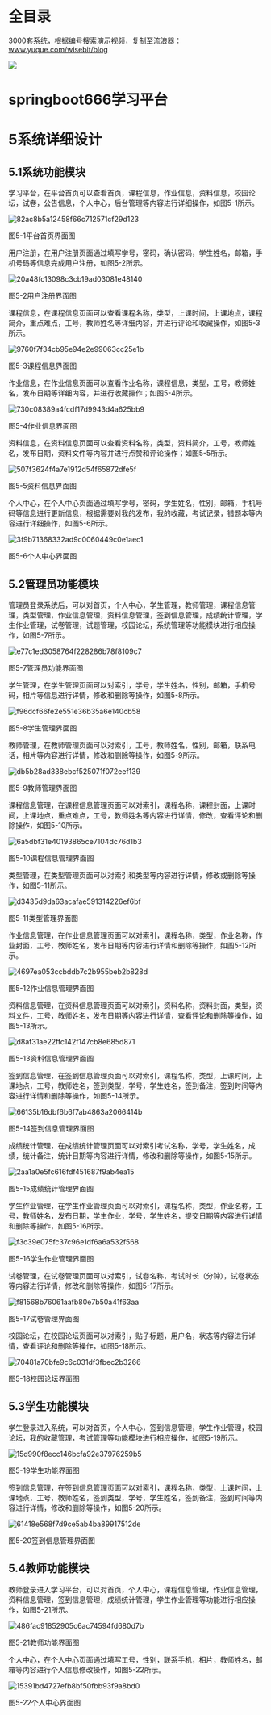 # 全目录

3000套系统，根据编号搜索演示视频，复制至流浪器：www.yuque.com/wisebit/blog


![](https://bitwise.oss-cn-heyuan.aliyuncs.com/2024/11/06/qq_wechat.png)
# springboot666学习平台
# 5系统详细设计
## 5.1系统功能模块
学习平台，在平台首页可以查看首页，课程信息，作业信息，资料信息，校园论坛，试卷，公告信息，个人中心，后台管理等内容进行详细操作，如图5-1所示。

![82ac8b5a12458f66c712571cf29d123](/md/blog.013.jpeg)

图5-1平台首页界面图

用户注册，在用户注册页面通过填写学号，密码，确认密码，学生姓名，邮箱，手机号码等信息完成用户注册，如图5-2所示。

![20a48fc13098c3cb19ad03081e48140](/md/blog.013.jpeg)

图5-2用户注册界面图

课程信息，在课程信息页面可以查看课程名称，类型，上课时间，上课地点，课程简介，重点难点，工号，教师姓名等详细内容，并进行评论和收藏操作，如图5-3所示。

![9760f7f34cb95e94e2e99063cc25e1b](/md/blog.013.jpeg)

图5-3课程信息界面图

作业信息，在作业信息页面可以查看作业名称，课程信息，类型，工号，教师姓名，发布日期等详细内容，并进行收藏操作；如图5-4所示。

![730c08389a4fcdf17d9943d4a625bb9](/md/blog.013.jpeg)

图5-4作业信息界面图

资料信息，在资料信息页面可以查看资料名称，类型，资料简介，工号，教师姓名，发布日期，资料文件等内容并进行点赞和评论操作；如图5-5所示。

![507f3624f4a7e1912d54f65872dfe5f](/md/blog.013.jpeg)

图5-5资料信息界面图

个人中心，在个人中心页面通过填写学号，密码，学生姓名，性别，邮箱，手机号码等信息进行更新信息，根据需要对我的发布，我的收藏，考试记录，错题本等内容进行详细操作，如图5-6所示。

![3f9b71368332ad9c0060449c0e1aec1](/md/blog.013.jpeg)

图5-6个人中心界面图

## 5.2管理员功能模块
管理员登录系统后，可以对首页，个人中心，学生管理，教师管理，课程信息管理，类型管理，作业信息管理，资料信息管理，签到信息管理，成绩统计管理，学生作业管理，试卷管理，试题管理，校园论坛，系统管理等功能模块进行相应操作，如图5-7所示。

![e77c1ed3058764f228286b78f8109c7](/md/blog.013.jpeg)

图5-7管理员功能界面图

学生管理，在学生管理页面可以对索引，学号，学生姓名，性别，邮箱，手机号码，相片等信息进行详情，修改和删除等操作，如图5-8所示。

![f96dcf66fe2e551e36b35a6e140cb58](/md/blog.013.jpeg)

图5-8学生管理界面图

教师管理，在教师管理页面可以对索引，工号，教师姓名，性别，邮箱，联系电话，相片等内容进行详情，修改和删除等操作，如图5-9所示。

![db5b28ad338ebcf525071f072eef139](/md/blog.013.jpeg)

图5-9教师管理界面图

课程信息管理，在课程信息管理页面可以对索引，课程名称，课程封面，上课时间，上课地点，重点难点，工号，教师姓名等内容进行详情，修改，查看评论和删除操作，如图5-10所示。

![6a5dbf31e40193865ce7104dc76d1b3](/md/blog.013.jpeg)

图5-10课程信息管理界面图

类型管理，在类型管理页面可以对索引和类型等内容进行详情，修改或删除等操作，如图5-11所示。

![d3435d9da63acafae591314226ef6bf](/md/blog.013.jpeg)

图5-11类型管理界面图

作业信息管理，在作业信息管理页面可以对索引，课程名称，类型，作业名称，作业封面，工号，教师姓名，发布日期等内容进行详情和删除等操作，如图5-12所示。

![4697ea053ccbddb7c2b955beb2b828d](/md/blog.013.jpeg)

图5-12作业信息管理界面图

资料信息管理，在资料信息管理页面可以对索引，资料名称，资料封面，类型，资料文件，工号，教师姓名，发布日期等内容进行详情，查看评论和删除等操作，如图5-13所示。

![d8af31ae22ffc142f147cb8e685d871](/md/blog.013.jpeg)

图5-13资料信息管理界面图

签到信息管理，在签到信息管理页面可以对索引，课程名称，类型，上课时间，上课地点，工号，教师姓名，签到类型，学号，学生姓名，签到备注，签到时间等内容进行详情和删除等操作，如图5-14所示。

![66135b16dbf6b6f7ab4863a2066414b](/md/blog.013.jpeg)

图5-14签到信息管理界面图

成绩统计管理，在成绩统计管理页面可以对索引考试名称，学号，学生姓名，成绩，统计备注，统计日期等内容进行详情，修改和删除等操作，如图5-15所示。

![2aa1a0e5fc616fdf451687f9ab4ea15](/md/blog.013.jpeg)

图5-15成绩统计管理界面图

学生作业管理，在学生作业管理页面可以对索引，课程名称，类型，作业名称，工号，教师姓名，发布日期，学生作业，学号，学生姓名，提交日期等内容进行详情和删除等操作，如图5-16所示。

![f3c39e075fc37c96e1df6a6a532f568](/md/blog.013.jpeg)

图5-16学生作业管理界面图

试卷管理，在试卷管理页面可以对索引，试卷名称，考试时长（分钟），试卷状态等内容进行详情，修改和删除等操作，如图5-17所示。

![f81568b76061aafb80e7b50a41f63aa](/md/blog.013.jpeg)

图5-17试卷管理界面图

校园论坛，在校园论坛页面可以对索引，贴子标题，用户名，状态等内容进行详情，查看评论和删除等操作，如图5-18所示。

![70481a70bfe9c6c031df3fbec2b3266](/md/blog.013.jpeg)

图5-18校园论坛界面图

## 5.3学生功能模块
学生登录进入系统，可以对首页，个人中心，签到信息管理，学生作业管理，校园论坛，我的收藏管理，考试管理等功能模块进行相应操作，如图5-19所示。

![15d990f8ecc146bcfa92e37976259b5](/md/blog.014.jpeg)

图5-19学生功能界面图

签到信息管理，在签到信息管理页面可以对索引，课程名称，类型，上课时间，上课地点，工号，教师姓名，签到类型，学号，学生姓名，签到备注，签到时间等内容进行详情，修改和删除等操作，如图5-20所示。

![61418e568f7d9ce5ab4ba89917512de](/md/blog.014.jpeg)

图5-20签到信息管理界面图

## 5.4教师功能模块
教师登录进入学习平台，可以对首页，个人中心，课程信息管理，作业信息管理，资料信息管理，签到信息管理，成绩统计管理，学生作业管理等功能进行相应操作，如图5-21所示。

![486fac91852905c6ac74594fd680d7b](/md/blog.014.jpeg)

图5-21教师功能界面图

个人中心，在个人中心页面通过填写工号，性别，联系手机，相片，教师姓名，邮箱等内容进行个人信息修改操作，如图5-22所示。

![15391bd4727efb8bf50fbb93f9a8bd0](/md/blog.014.jpeg)

图5-22个人中心界面图
